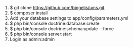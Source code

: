 1. $ git clone https://github.com/bingelis/ums.git
2. $ composer install 
3. Add your database settings to app/config/parameters.yml
4. $ php bin/console doctrine:database:create
5. $ php bin/console doctrine:schema:update --force
6. $ php bin/console server:start
7. Login as admin:admin
